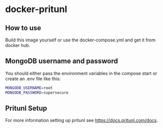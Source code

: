 # docker-pritunl
## How to use
Build this image yourself or use the docker-compose.yml and get it from docker hub.

## MongoDB username and password
You should either pass the environment variables in the compose start or create an .env file like this:
```bash
MONGODB_USERNAME=root
MONGODB_PASSWORD=supersecure
```

## Pritunl Setup
For more information setting up pritunl see https://docs.pritunl.com/docs.
